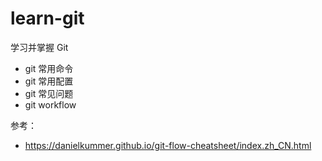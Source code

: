 # learn-git

学习并掌握 Git

- git 常用命令
- git 常用配置
- git 常见问题
- git workflow

参考：

- https://danielkummer.github.io/git-flow-cheatsheet/index.zh_CN.html
